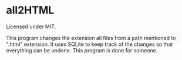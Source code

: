# all2HTML

Licensed under MIT.

This program changes the extension all files from a path mentioned to ".html" extension. It uses SQLite to keep track of the changes so that everything can be undone. This program is done for someone.

